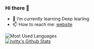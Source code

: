 ### Hi there 👋

<!--
**nxttx/nxttx** is a ✨ _special_ ✨ repository because its `README.md` (this file) appears on your GitHub profile.

Here are some ideas to get you started:
- 🔭 I’m currently working on ...
- 🌱 I’m currently learning ...
- 👯 I’m looking to collaborate on ...
- 🤔 I’m looking for help with ...
- 💬 Ask me about ...
- 📫 How to reach me: ...
- 😄 Pronouns: ...
- ⚡ Fun fact: ...
-->
- 🌱 I’m currently learning Deep learling 
- 📫 How to reach me: [website](https://robertboudewijn.nl)

![Most Used Languages](https://github-readme-stats.vercel.app/api/top-langs/?username=nxttx&layout=compact&exclude_repo=IProjectG18EenmaalAndermaal,AIM-OOSE)<br>
[![nxttx's Github Stats](https://github-readme-stats.vercel.app/api?username=nxttx&count_private=true&show_icons=true)](https://github.com/nxttx)<br>

